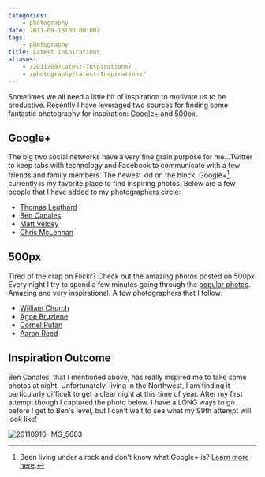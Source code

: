 ```yaml
---
categories:
    - photography
date: 2011-09-18T00:00:00Z
tags:
    - photography
title: Latest Inspirations
aliases: 
    - /2011/09/Latest-Inspirations/
    - /photography/Latest-Inspirations/
---
```


Sometimes we all need a little bit of inspiration to motivate us to be productive. Recently I have leveraged two sources for finding some fantastic photography for inspiration: [Google+][google] and [500px][500px].

## Google+

The big two social networks have a very fine grain purpose for me...Twitter to keep tabs with technology and Facebook to communicate with a few friends and family members. The newest kid on the block, Google+[^fn-google], currently is my favorite place to find inspiring photos. Below are a few people that I have added to my photographers circle:

* [Thomas Leuthard][brndn]
* [Ben Canales][brndn 2]
* [Matt Veldey][brndn 3]
* [Chris McLennan][brndn 4]

## 500px

Tired of the crap on Flickr? Check out the amazing photos posted on 500px. Every night I try to spend a few minutes going through the [popular photos][500px 2]. Amazing and very inspirational. A few photographers that I follow:

* [William Church][500px 3]
* [Agne Bruziene][500px 4]
* [Cornel Pufan][500px 5]
* [Aaron Reed][500px 6]

## Inspiration Outcome

Ben Canales, that I mentioned above, has really inspired me to take some photos at night. Unfortunately, living in the Northwest, I am finding it particularly difficult to get a clear night at this time of year. After my first attempt though I captured the photo below. I have a LONG ways to go before I get to Ben's level, but I can't wait to see what my 99th attempt will look like!

![20110916-IMG_5683][brandonbohling]


[^fn-google]: Been living under a rock and don't know what Google+ is? [Learn more here][google 2].

[500px]: http://500px.com "500px the home to amazing photography"
[500px 2]: http://500px.com/popular "500px - current popular photos"
[500px 3]: http://500px.com/Summit42 "500px - William Church"
[500px 4]: http://500px.com/agne "500px - Agne Bruziene"
[500px 5]: http://500px.com/CornelPufan "500px - Cornel Pufan"
[500px 6]: http://500px.com/AaronReedPhotography "500px - Aaron Reed"
[brandonbohling]: /uploads/2011/09/20110916-IMG_5683.jpg "Night Shot Attempt 1"
[brndn]: http://brndn.me/Thomas-Leuthard "Thomas Leuthard"
[brndn 2]: http://brndn.me/Ben-Canales "Ben Canales"
[brndn 3]: http://brndn.me/Matt-Veldey "Matt Veldey"
[brndn 4]: http://brndn.me/Chris-McLennan "Chris McLennan"
[google]: https://plus.google.com/ "Google+"
[google 2]: http://www.google.com/intl/en/+/learnmore/ "Learn about Google+"